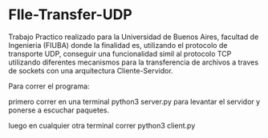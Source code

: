 # FIle-Transfer-UDP

Trabajo Practico realizado para la Universidad de Buenos Aires, facultad de Ingenieria (FIUBA) donde la finalidad es, utilizando el protocolo de transporte UDP, conseguir una funcionalidad simil al protocolo TCP utilizando diferentes mecanismos para la transferencia de archivos a traves de sockets con una arquitectura Cliente-Servidor.



Para correr el programa:

primero correr en una terminal python3 server.py para levantar el servidor y ponerse a escuchar paquetes.

luego en cualquier otra terminal correr python3 client.py 
